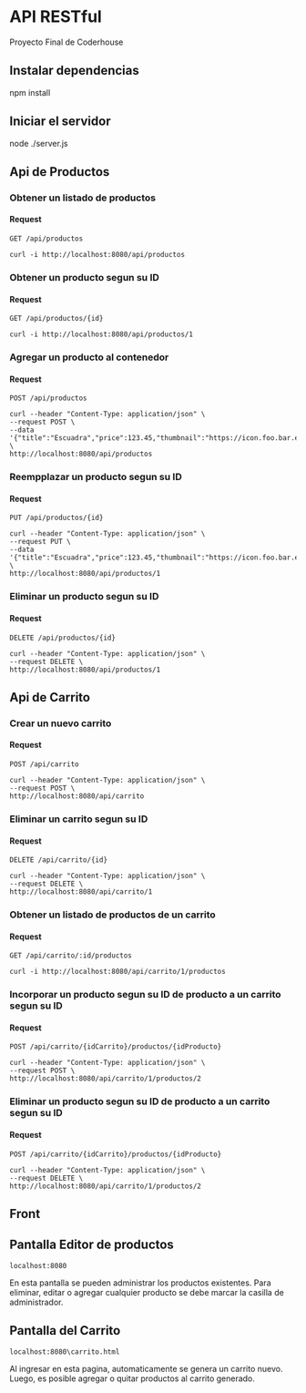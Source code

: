 # API RESTful

Proyecto Final de Coderhouse

## Instalar dependencias

npm install

## Iniciar el servidor

node ./server.js

## Api de Productos

### Obtener un listado de productos

#### Request

`GET /api/productos`

    curl -i http://localhost:8080/api/productos

### Obtener un producto segun su ID

#### Request

`GET /api/productos/{id}`

    curl -i http://localhost:8080/api/productos/1

### Agregar un producto al contenedor

#### Request

`POST /api/productos`

    curl --header "Content-Type: application/json" \
    --request POST \
    --data '{"title":"Escuadra","price":123.45,"thumbnail":"https://icon.foo.bar.escuadra.png"}' \
    http://localhost:8080/api/productos

### Reempplazar un producto segun su ID

#### Request

`PUT /api/productos/{id}`

    curl --header "Content-Type: application/json" \
    --request PUT \
    --data '{"title":"Escuadra","price":123.45,"thumbnail":"https://icon.foo.bar.escuadra.png"}' \
    http://localhost:8080/api/productos/1

### Eliminar un producto segun su ID

#### Request

`DELETE /api/productos/{id}`

    curl --header "Content-Type: application/json" \
    --request DELETE \
    http://localhost:8080/api/productos/1


## Api de Carrito

### Crear un nuevo carrito

#### Request

`POST /api/carrito`

    curl --header "Content-Type: application/json" \
    --request POST \
    http://localhost:8080/api/carrito

### Eliminar un carrito segun su ID

#### Request

`DELETE /api/carrito/{id}`

    curl --header "Content-Type: application/json" \
    --request DELETE \
    http://localhost:8080/api/carrito/1

### Obtener un listado de productos de un carrito

#### Request

`GET /api/carrito/:id/productos`

    curl -i http://localhost:8080/api/carrito/1/productos

### Incorporar un producto segun su ID de producto a un carrito segun su ID

#### Request

`POST /api/carrito/{idCarrito}/productos/{idProducto}`

    curl --header "Content-Type: application/json" \
    --request POST \ 
    http://localhost:8080/api/carrito/1/productos/2

### Eliminar un producto segun su ID de producto a un carrito segun su ID

#### Request

`POST /api/carrito/{idCarrito}/productos/{idProducto}`

    curl --header "Content-Type: application/json" \
    --request DELETE \ 
    http://localhost:8080/api/carrito/1/productos/2

## Front

## Pantalla Editor de productos

`localhost:8080`

En esta pantalla se pueden administrar los productos existentes. Para eliminar, editar o agregar cualquier producto se debe marcar la casilla de administrador.

## Pantalla del Carrito

`localhost:8080\carrito.html`

Al ingresar en esta pagina, automaticamente se genera un carrito nuevo. Luego, es posible agregar o quitar productos al carrito generado.